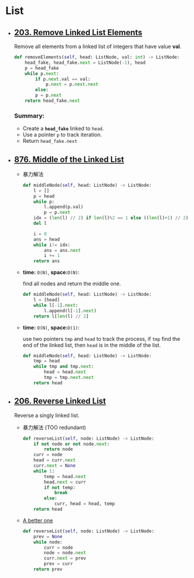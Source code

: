 # List

* ## [203. Remove Linked List Elements](https://leetcode.com/problems/linked-list-cycle/)
	Remove all elements from a linked list of integers that have value **val**.

	```python
	def removeElements(self, head: ListNode, val: int) -> ListNode:
        head_fake, head_fake.next = ListNode(-1), head
        p = head_fake
        while p.next:
            if p.next.val == val:
                p.next = p.next.next
            else:
	        p = p.next
        return head_fake.next
	```
	
	### Summary:
	* Create a **`head_fake`** linked to `head`.
	* Use a pointer `p` to track iteration.
	* Return `head_fake.next`
	
* ## [876. Middle of the Linked List](https://leetcode.com/problems/middle-of-the-linked-list/)
	* 暴力解法
		```python
		def middleNode(self, head: ListNode) -> ListNode:
			l = []
			p = head
			while p:
				l.append(p.val)
				p = p.next
			idx = (len(l) // 2) if len(l)%2 == 1 else ((len(l)+1) // 2)
			del l

			i = 0
			ans = head
			while i!= idx:
				ans = ans.next
				i += 1
			return ans
		```
	* **time:** `O(N)`, **space:**`O(N)`:
	
		find all nodes and return the middle one.
		```python
		def middleNode(self, head: ListNode) -> ListNode:
			l = [head]
			while l[-1].next:
				l.append(l[-1].next)
			return l[len(l) // 2]
		```
	* **time:** `O(N)`, **space:**`O(1)`:
	
		use two pointers `tmp` and `head` to track the process, if `tmp` find the end of the linked list, then `head` is in the middle of the list.
		```python
		def middleNode(self, head: ListNode) -> ListNode:
			tmp = head
			while tmp and tmp.next:
				head = head.next
				tmp = tmp.next.next
			return head
		```
	
* ## [206. Reverse Linked List](https://leetcode.com/problems/reverse-linked-list/)

	Reverse a singly linked list.
	* 暴力解法 (TOO redundant)
		```python
		def reverseList(self, node: ListNode) -> ListNode:
			if not node or not node.next:
				return node
			curr = node
			head = curr.next
			curr.next = None
			while 1:
				temp = head.next
				head.next = curr
				if not temp:
					break
				else:
					curr, head = head, temp
			return head
		```
		
	* [A better one ](https://leetcode.com/problems/reverse-linked-list/discuss/140916/Python-Iterative-and-Recursive-(206))
		```python
		def reverseList(self, node: ListNode) -> ListNode:
			prev = None
			while node:
				curr = node
				node = node.next
				curr.next = prev
				prev = curr
			return prev
		```
	
	
